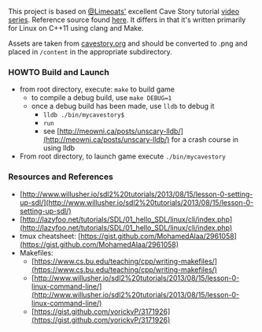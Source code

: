 This project is based on [@Limeoats'](http://twitter.com/limeoats) excellent Cave Story tutorial [video series](https://www.youtube.com/watch?v=ETvApbD5xRo&list=PLNOBk_id22bw6LXhrGfhVwqQIa-M2MsLa). Reference source found [here](https://github.com/limeoats/cavestory-development/). It differs in that it's written primarily for Linux on C++11 using clang and Make.

Assets are taken from [cavestory.org](http://www.cavestory.org/downloads_game.php) and should be converted to .png and placed in `/content` in the appropriate subdirectory.


### HOWTO Build and Launch
* from root directory, execute: `make` to build game
	* to compile a debug build, use `make DEBUG=1`
	* once a debug build has been made, use `lldb` to debug it
		* `lldb ./bin/mycavestory$`
		* `run`
		* see [http://meowni.ca/posts/unscary-lldb/](http://meowni.ca/posts/unscary-lldb/) for a crash course in using lldb
* From root directory, to launch game execute `./bin/mycavestory`


### Resources and References
* [http://www.willusher.io/sdl2%20tutorials/2013/08/15/lesson-0-setting-up-sdl/](http://www.willusher.io/sdl2%20tutorials/2013/08/15/lesson-0-setting-up-sdl/)
* [http://lazyfoo.net/tutorials/SDL/01_hello_SDL/linux/cli/index.php](http://lazyfoo.net/tutorials/SDL/01_hello_SDL/linux/cli/index.php)
* tmux cheatsheet: [https://gist.github.com/MohamedAlaa/2961058](https://gist.github.com/MohamedAlaa/2961058)
* Makefiles:
	* [https://www.cs.bu.edu/teaching/cpp/writing-makefiles/](https://www.cs.bu.edu/teaching/cpp/writing-makefiles/)
	* [http://www.willusher.io/sdl2%20tutorials/2013/08/15/lesson-0-linux-command-line/](http://www.willusher.io/sdl2%20tutorials/2013/08/15/lesson-0-linux-command-line/)
  * [https://gist.github.com/yorickvP/3171926](https://gist.github.com/yorickvP/3171926)





